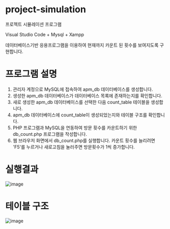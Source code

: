 # project-simulation

프로젝트 시뮬레이션 프로그램

Visual Studio Code + Mysql + Xampp

데이터베이스기반 응용프로그램을 이용하여 현재까지 카운트 된 횟수를 보여지도록 구현합니다.

# 프로그램 설명

1. 관리자 계정으로 MySQL에 접속하여 apm_db 데이터베이스를 생성합니다.
2. 생성한 apm_db 데이터베이스가 데이터베이스 목록에 존재하는지를 확인합니다.
3. 새로 생성한 apm_db 데이터베이스를 선택한 다음 count_table 테이블을 생성합니다.
4. apm_db 데이터베이스에 count_table이 생성되었는지와 테이블 구조를 확인합니다.
5. PHP 프로그램과 MySQL을 연동하여 방문 횟수를 카운트하기 위한 db_count.php 프로그램을 작성합니다.
6. 웹 브라우저 화면에서 db_count.php를 실행합니다. 카운트 횟수를 늘리려면 'F5'를 누르거나 새로고침을 눌러주면 방문횟수가 1씩 증가합니다.

# 실행결과
![image](https://user-images.githubusercontent.com/89557740/170019898-c62b1fa9-ecaf-4541-981c-dbcef536ceca.png)

# 테이블 구조
![image](https://user-images.githubusercontent.com/89557740/170020629-8a1813e9-0a94-44a6-a655-87b0702de4bc.png)
